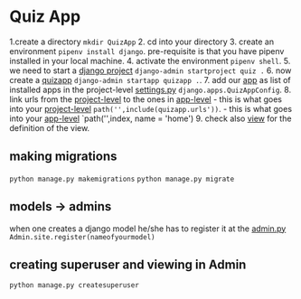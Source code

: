 # Quiz App

1.create a directory `mkdir QuizApp`
2. cd into your directory
3. create an environment `pipenv install django`. pre-requisite is that you have pipenv installed in your local machine.
4. activate the environment `pipenv shell`.
5. we need to start a [django project](./quiz/) `django-admin startproject quiz .`
6. now create a [quizapp](./quizapp/) `django-admin startapp quizapp .`.
7. add our [app](./quizapp/) as list of installed apps in the project-level [settings.py](./quiz/settings.py) `django.apps.QuizAppConfig`.
8. link urls from the [project-level](./quiz/urls.py) to the ones in [app-level](./quizapp/urls.py)
    - this is what goes into your [project-level](./quiz/urls.py) `path('',include(quizapp.urls'))`.
    - this is what goes into your [app-level](./quizapp/urls.py) `path('',index, name = 'home')
9. check also [view](./quizapp/views.py) for the definition of the view.

## making migrations

`python manage.py makemigrations`
`python manage.py migrate`

## models -> admins

when one creates a django model he/she has to register it at the [admin.py](quizapp/admin.py)
`Admin.site.register(nameofyourmodel)`

## creating superuser and viewing in Admin

`python manage.py createsuperuser`